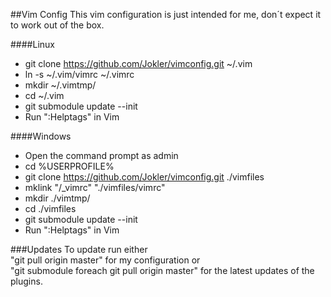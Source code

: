 ##Vim Config
This vim configuration is just intended for me, don´t expect it to work out of the box.

####Linux
* git clone https://github.com/Jokler/vimconfig.git ~/.vim
* ln -s ~/.vim/vimrc ~/.vimrc
* mkdir ~/.vimtmp/
* cd ~/.vim
* git submodule update --init
* Run ":Helptags" in Vim

####Windows
* Open the command prompt as admin
* cd %USERPROFILE%
* git clone https://github.com/Jokler/vimconfig.git ./vimfiles
* mklink "/_vimrc" "./vimfiles/vimrc"
* mkdir ./vimtmp/
* cd ./vimfiles
* git submodule update --init
* Run ":Helptags" in Vim

###Updates
To update run either   
"git pull origin master" for my configuration or  
"git submodule foreach git pull origin master" for the latest updates of the plugins.
